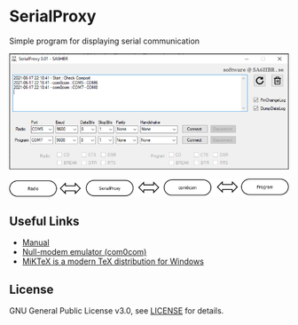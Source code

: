 # SerialProxy
Simple program for displaying serial communication

![alt text](https://github.com/SA6HBR/SerialProxy/blob/main/image/SerialProxy.png "SerialProxy")

![alt text](https://github.com/SA6HBR/SerialProxy/blob/main/image/Diagram1.png "Diagram1")


## Useful Links

* [Manual](https://github.com/SA6HBR/SerialProxy/blob/main/doc/SerialProxyManual.pdf)
* [Null-modem emulator (com0com)](https://sourceforge.net/projects/com0com/)
* [MiKTeX is a modern TeX distribution for Windows](https://miktex.org/)

## License

GNU General Public License v3.0, see [LICENSE](https://github.com/SA6HBR/SerialProxy/blob/main/LICENSE) for details.
